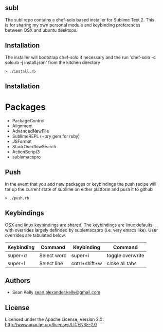 ## subl 

The subl repo contains a chef-solo based installer for Sublime Text 2. This is for sharing my own personal module and keybinding preferences between OSX and ubuntu desktops.

## Installation 
The installer will bootstrap chef-solo if necessary and the run 'chef-solo -c solo.rb -j install.json' from the kitchen directory

```
> ./install.rb
```
## Installation 
# Packages
* PackageControl
* Alignment
* AdvancedNewFile
* SublimeREPL (+pry gem for ruby)
* JSFormat
* StackOverflowSearch
* ActionScript3
* sublemacspro

## Push
In the event that you add new packages or keybindings the push recipe will tar up the current state of sublime on either platform and push it to github

```
> ./push.rb
```

## Keybindings

OSX and linux keybindings are shared.  The keybindings are linux defaults with overrides largely definded by sublemacspro (i.e. very emacs like).  User overrides are tabulated below. 

Keybinding   | Command       | Keybinding    | Command           
------------ | ------------- | ------------  | ----------------  
super+d      | Select word   | super+i       | toggle overwrite  
super+l      | Select line   | cntrl+shift+w | close all tabs    

## Authors

* Sean Kelly sean.alexander.kelly@gmail.com

## License

Licensed under the Apache License, Version 2.0: http://www.apache.org/licenses/LICENSE-2.0
